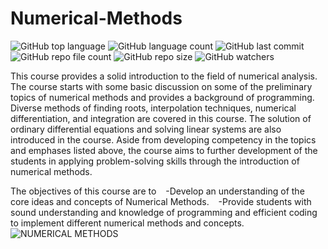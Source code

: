 # Numerical-Methods
![GitHub top language](https://img.shields.io/github/languages/top/shihabmuhtasim/cse330-Numerical-Methods?color=f5f5dc) 
![GitHub language count](https://img.shields.io/github/languages/count/shihabmuhtasim/cse330-Numerical-Methods?color=f5f5dc) 
![GitHub last commit](https://img.shields.io/github/last-commit/shihabmuhtasim/cse330-Numerical-Methods?color=f5f5dc) 
![GitHub repo file count](https://img.shields.io/github/directory-file-count/shihabmuhtasim/cse330-Numerical-Methods?color=f5f5dc)
![GitHub repo size](https://img.shields.io/github/repo-size/shihabmuhtasim/cse330-Numerical-Methods?color=f5f5dc)
![GitHub watchers](https://img.shields.io/github/watchers/shihabmuhtasim/cse330-Numerical-Methods?style=social)

This course provides a solid introduction to the field of numerical analysis. The course starts with some basic discussion on some of the preliminary topics of numerical methods and provides a background of programming. Diverse methods of finding roots, interpolation techniques, numerical differentiation, and integration are covered in this course. The solution of ordinary differential equations and solving linear systems are also introduced in the course. Aside from developing competency in the topics and emphases listed above, the course aims to further development of the students in applying problem-solving skills through the introduction of numerical methods.

The objectives of this course are to
  -Develop an understanding of the core ideas and concepts of Numerical Methods.
  -Provide students with sound understanding and knowledge of programming and efficient coding to implement different numerical methods and concepts.
![NUMERICAL METHODS](https://user-images.githubusercontent.com/92597456/233389199-9ce9819a-9156-4e26-a5e0-70f99d2d9997.png)
